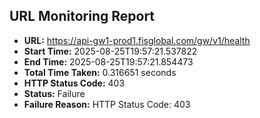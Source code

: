 ## URL Monitoring Report

- **URL:** https://api-gw1-prod1.fisglobal.com/gw/v1/health
- **Start Time:** 2025-08-25T19:57:21.537822
- **End Time:** 2025-08-25T19:57:21.854473
- **Total Time Taken:** 0.316651 seconds
- **HTTP Status Code:** 403
- **Status:** Failure
- **Failure Reason:** HTTP Status Code: 403
